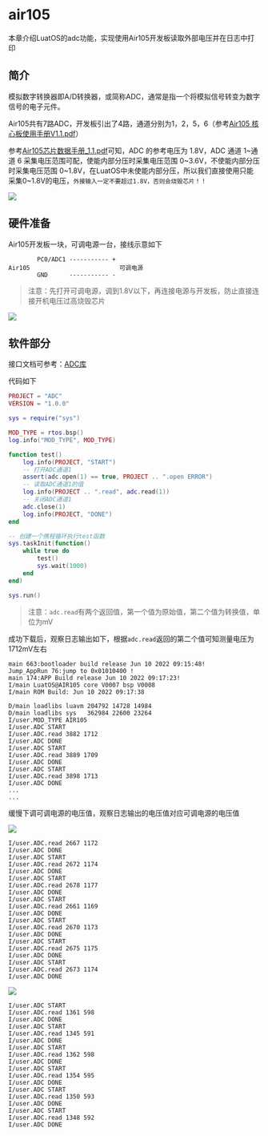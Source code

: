 # air105

本章介绍LuatOS的adc功能，实现使用Air105开发板读取外部电压并在日志中打印

## 简介

模拟数字转换器即A/D转换器，或简称ADC，通常是指一个将模拟信号转变为数字信号的电子元件。

Air105共有7路ADC，开发板引出了4路，通道分别为1，2，5，6（参考[Air105 核心板使用手册V1.1.pdf](https://cdn.openluat-luatcommunity.openluat.com/attachment/20220303111656608_Air105%20%E6%A0%B8%E5%BF%83%E6%9D%BF%E4%BD%BF%E7%94%A8%E6%89%8B%E5%86%8CV1.1.pdf)）

参考[Air105芯片数据手册_1.1.pdf](https://cdn.openluat-luatcommunity.openluat.com/attachment/20220114193313925_Air105%E8%8A%AF%E7%89%87%E6%95%B0%E6%8D%AE%E6%89%8B%E5%86%8C_1.1.pdf)可知，ADC 的参考电压为 1.8V，ADC 通道 1~通道 6 采集电压范围可配，使能内部分压时采集电压范围 0~3.6V，不使能内部分压时采集电压范围 0~1.8V，在LuatOS中未使能内部分压，所以我们直接使用只能采集0~1.8V的电压，`外接输入一定不要超过1.8V，否则会烧毁芯片！！`

![](../img/ADC/ADC1.png)

## 硬件准备

Air105开发板一块，可调电源一台，接线示意如下

```
        PC0/ADC1 ----------- +
Air105                         可调电源
        GND      ----------- -
```

> 注意：先打开可调电源，调到1.8V以下，再连接电源与开发板，防止直接连接开机电压过高烧毁芯片

![](../img/ADC/ADC2.jpg)

## 软件部分

接口文档可参考：[ADC库](https://wiki.luatos.com/api/adc.html)

代码如下

```lua
PROJECT = "ADC"
VERSION = "1.0.0"

sys = require("sys")

MOD_TYPE = rtos.bsp()
log.info("MOD_TYPE", MOD_TYPE)

function test()
    log.info(PROJECT, "START")
    -- 打开ADC通道1
    assert(adc.open(1) == true, PROJECT .. ".open ERROR")
    -- 读取ADC通道1的值
    log.info(PROJECT .. ".read", adc.read(1))
    -- 关闭ADC通道1
    adc.close(1)
    log.info(PROJECT, "DONE")
end

-- 创建一个携程循环执行test函数
sys.taskInit(function()
    while true do
        test()
        sys.wait(1000)
    end
end)

sys.run()

```

>注意：`adc.read`有两个返回值，第一个值为原始值，第二个值为转换值，单位为mV

成功下载后，观察日志输出如下，根据`adc.read`返回的第二个值可知测量电压为1712mV左右

```
main 663:bootloader build release Jun 10 2022 09:15:48!
Jump_AppRun 76:jump to 0x01010400 !
main 174:APP Build release Jun 10 2022 09:17:23!
I/main LuatOS@AIR105 core V0007 bsp V0008
I/main ROM Build: Jun 10 2022 09:17:38

D/main loadlibs luavm 204792 14728 14984
D/main loadlibs sys   362984 22600 23264
I/user.MOD_TYPE AIR105
I/user.ADC START
I/user.ADC.read 3882 1712
I/user.ADC DONE
I/user.ADC START
I/user.ADC.read 3889 1709
I/user.ADC DONE
I/user.ADC START
I/user.ADC.read 3898 1713
I/user.ADC DONE
...
...

```

缓慢下调可调电源的电压值，观察日志输出的电压值对应可调电源的电压值

![](../img/ADC/ADC3.jpg)

```
I/user.ADC.read 2667 1172
I/user.ADC DONE
I/user.ADC START
I/user.ADC.read 2672 1174
I/user.ADC DONE
I/user.ADC START
I/user.ADC.read 2678 1177
I/user.ADC DONE
I/user.ADC START
I/user.ADC.read 2661 1169
I/user.ADC DONE
I/user.ADC START
I/user.ADC.read 2670 1173
I/user.ADC DONE
I/user.ADC START
I/user.ADC.read 2675 1175
I/user.ADC DONE
I/user.ADC START
I/user.ADC.read 2673 1174
I/user.ADC DONE

```

![](../img/ADC/ADC4.jpg)

```
I/user.ADC START
I/user.ADC.read 1361 598
I/user.ADC DONE
I/user.ADC START
I/user.ADC.read 1345 591
I/user.ADC DONE
I/user.ADC START
I/user.ADC.read 1362 598
I/user.ADC DONE
I/user.ADC START
I/user.ADC.read 1354 595
I/user.ADC DONE
I/user.ADC START
I/user.ADC.read 1350 593
I/user.ADC DONE
I/user.ADC START
I/user.ADC.read 1348 592
I/user.ADC DONE

```
